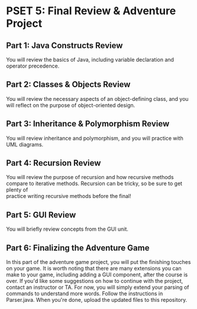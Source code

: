 # PSET 5: Final Review & Adventure Project
## Part 1: Java Constructs Review
You will review the basics of Java, including variable declaration and operator
precedence.

## Part 2: Classes & Objects Review
You will review the necessary aspects of an object-defining class, and you will 
reflect on the purpose of object-oriented design.

## Part 3: Inheritance & Polymorphism Review
You will review inheritance and polymorphism, and you will practice with UML 
diagrams.

## Part 4: Recursion Review
You will review the purpose of recursion and how recursive methods compare to 
iterative methods. Recursion can be tricky, so be sure to get plenty of  
practice writing recursive methods before the final!

## Part 5: GUI Review
You will briefly review concepts from the GUI unit.

## Part 6: Finalizing the Adventure Game
In this part of the adventure game project, you will put the finishing touches 
on your game. It is worth noting that there are many extensions you can make 
to your game, including adding a GUI component, after the course is over. If 
you'd like some suggestions on how to continue with the project, contact an 
instructor or TA. For now, you will simply extend your parsing of commands to 
understand more words. Follow the instructions in Parser.java. When you're 
done, upload the updated files to this repository.